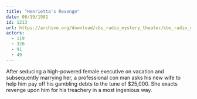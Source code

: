 ```yaml
---
title: "Henrietta's Revenge"
date: 06/19/1981
id: 1213
url: https://archive.org/download/cbs_radio_mystery_theater/cbs_radio_mystery_theater-1201-1250.zip/cbs_radio_mystery_theater-1201-1250%2Fcbsrmt_1213_henriettas_revenge.mp3
actors:
  - 119
  - 320
  - 91
  - 49
---
```

After seducing a high-powered female executive on vacation and subsequently marrying her, a professional con man asks his new wife to help him pay off his gambling debts to the tune of $25,000. She exacts revenge upon him for his treachery in a most ingenious way.